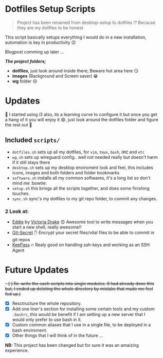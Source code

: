 # Dotfiles Setup Scripts

>Project has been renamed from desktop-setup to dotfiles ⁉ Because they are my dotfiles to be honest.

This script basically setups everything I would do in a new installation, automation is key in productivity :relieved:

Blogpost comming up later ...

**_The project folders;_**

+ **dotfiles**, just look around inside there; Beware hot area here :smirk:
+ **images** (Background and Screen saver) :grin:
+ **wg** folder :unamused:

# Updates

:hatching_chick: I started using i3 also, its a learning curve to configure it but once you get a hang of it you will enjoy it :smile:, just look around the dotfiles folder and figure the rest out :sloth:

## Included `scripts/`
* `dotfiles.sh` sets up all my dotfiles, for `vim`, `tmux`, `bash`, `OMZ` and `etc`
* `wg.sh` sets up wireguard config.. well not needed really but doesn't harm if it still stays there
* `desktop.sh` sets up my desktop enviroment look and feel, this includes icons, images and both folders and folder bookmarks
* `software.sh` installs all my common softwares, it's a long list so don't mind me :bowtie:
* `setup.sh` this brings all the scripts together, and does some finishing touches.
* `sync.sh` sync's my dotfiles to my git repo folder, to commit any changes.


### 2 Look at:
- [Eddie](https://github.com/victoriadrake/eddie-terminal) by [Victoria Drake](https://victoria.dev/)
	:blush: Awesome tool to write messages when you start a new shell, really awesome!!
- [Git-Secret](https://git-secret.io/)
	:raised_hand: Encrypt your secret files/vital files to be able to commit in git repos
- [KeePass](https://keepass.info/)
	:fire: Realy good on handling ssh-keys and working as an SSH Agent
	
# Future Updates

~~- [ ] Re-write the each scripts into single modules. (I had already done this but, I ended up deleting the whole directory by mistake that made me feel fed up.)~~
- [x] Resctructure the whole repository.
- [x] Add one liner's section for installing some certain tools and my custom `.bashrc`, this would be benefit if I am setting up a new server that I would only prefer to use bash in it.
- [x] Custom common aliases that I use in a single file, to be deployed in a bash enviroment.
- [x] Other things that I will think of in the future ...

**NB:** This project has been changed but for sure it was an amaizing experience.